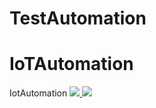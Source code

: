 # TestAutomation
# IoTAutomation
IotAutomation
<a href="https://portal.azure.com/#create/Microsoft.Template/uri/https%3A%2F%2Fraw.githubusercontent.com%2FElakkiya915%2FIoTAutomation%2Fmaster%2Ftesttemplate.json" target="_blank">
    <img src="http://azuredeploy.net/deploybutton.png"/>
</a>
<a href="http://armviz.io/#/?load=https://github.com/Elakkiya915/IoTAutomation/blob/master/test-parameters.json" target="_blank">
    <img src="http://armviz.io/visualizebutton.png"/>
</a>
